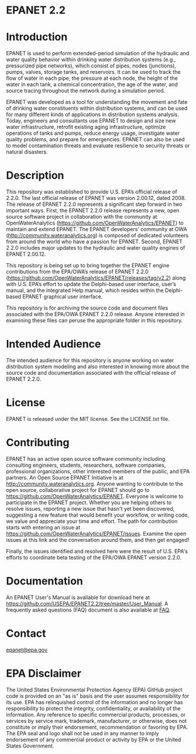 ﻿# EPANET 2.2

# Introduction
EPANET is used to perform extended-period simulation of the hydraulic and water quality behavior within drinking water distribution systems (e.g., pressurized pipe networks), which consist of pipes, nodes (junctions), pumps, valves, storage tanks, and reservoirs. It can be used to track the flow of water in each pipe, the pressure at each node, the height of the water in each tank, a chemical concentration, the age of the water, and source tracing throughout the network during a simulation period.

EPANET was developed as a tool for understanding the movement and fate of drinking water constituents within distribution systems, and can be used for many different kinds of applications in distribution systems analysis. Today, engineers and consultants use EPANET to design and size new water infrastructure, retrofit existing aging infrastructure, optimize operations of tanks and pumps, reduce energy usage, investigate water quality problems, and prepare for emergencies. EPANET can also be used to model contamination threats and evaluate resilience to security threats or natural disasters.

# Description
This repository was established to provide U.S. EPA’s official release of 2.2.0.  The last official release of EPANET was version 2.00.12, dated 2008.  The release of EPANET 2.2.0 represents a significant step forward in two important ways.  First, the EPANET 2.2.0 release represents a new, open source software project in collaboration with the community at OpenWaterAnalytics (<https://github.com/OpenWaterAnalytics/EPANET>) to maintain and extend EPANET.  The EPANET developers’ community at OWA (<http://community.wateranalytics.org>) is composed of dedicated volunteers from around the world who have a passion for EPANET.  Second, EPANET 2.2.0 includes major updates to the hydraulic and water quality engines of EPANET 2.00.12.

This repository is being set up to bring together the EPANET engine contributions from the EPA/OWA’s release of EPANET 2.2.0 (<https://github.com/OpenWaterAnalytics/EPANET/releases/tag/v2.2>) along with U.S. EPA’s effort to update the Delphi-based user interface, user’s manual, and the integrated Help manual, which resides within the Delphi-based EPANET graphical user interface.

This repository is for archiving the source code and document files associated with the EPA/OWA EPANET 2.2.0 release.  Anyone interested in examining these files can peruse the appropriate folder in this repository.

# Intended Audience
The intended audience for this repository is anyone working on water distribution system modeling and also interested in knowing more about the source code and documentation associated with the official release of EPANET 2.2.0.

# License
EPANET is released under the MIT license. See the LICENSE.txt file.

# Contributing
EPANET has an active open source software community including consulting engineers, students, researchers, software companies, professional organizations, other interested members of the public, and EPA partners. An Open Source EPANET Initiative is at <http://community.wateranalytics.org>.  Anyone wanting to contribute to the open source, collaborative project for EPANET should go to <https://github.com/OpenWaterAnalytics/EPANET>.  Everyone is welcome to participate in the EPANET project. Whether you are helping others to resolve issues, reporting a new issue that hasn't yet been discovered, suggesting a new feature that would benefit your workflow, or writing code, we value and appreciate your time and effort. The path for contribution starts with entering an issue at https://github.com/OpenWaterAnalytics/EPANET/issues. Examine the open issues at this link and the conversation around them, and then get engaged!  

Finally, the issues identified and resolved here were the result of U.S. EPA's efforts to coordinate beta testing of the EPA/OWA EPANET version 2.2.0.  

# Documentation
An EPANET User's Manual is available for download here at https://github.com/USEPA/EPANET2.2/tree/master/User_Manual. A frequently asked questions (FAQ) document is also available at [FAQ](https://github.com/USEPA/EPANET2.2/blob/master/User_Manual/EPANET%20FAQ.pdf).

# Contact
epanet@epa.gov

# EPA Disclaimer
The United States Environmental Protection Agency (EPA) GitHub project code is provided on an "as is" basis and the user assumes responsibility for its use. EPA has relinquished control of the information and no longer has responsibility to protect the integrity, confidentiality, or availability of the information. Any reference to specific commercial products, processes, or services by service mark, trademark, manufacturer, or otherwise, does not constitute or imply their endorsement, recommendation or favoring by EPA. The EPA seal and logo shall not be used in any manner to imply endorsement of any commercial product or activity by EPA or the United States Government.
